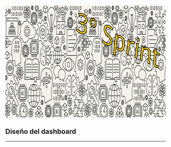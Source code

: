 <p align="center">
<img src="Imagenes_3/banner_3_sprint.png" width="995" height="353""  >
</p>


## Diseño del dashboard
---
